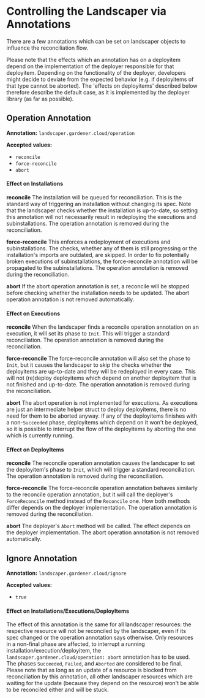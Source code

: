 # Controlling the Landscaper via Annotations

There are a few annotations which can be set on landscaper objects to influence the reconciliation flow.

Please note that the effects which an annotation has on a deployitem depend on the implementation of the deployer responsible for that deployitem. Depending on the functionality of the deployer, developers might decide to deviate from the expected behavior (e.g. if deployitems of that type cannot be aborted). The 'effects on deployitems' described below therefore describe the default case, as it is implemented by the deployer library (as far as possible). 

## Operation Annotation

**Annotation:** `landscaper.gardener.cloud/operation`

**Accepted values:**
  - `reconcile`
  - `force-reconcile`
  - `abort`

#### Effect on Installations

**reconcile**
The installation will be queued for reconciliation. This is the standard way of triggering an installation without changing its spec. Note that the landscaper checks whether the installation is up-to-date, so setting this annotation will not necessarily result in redeploying the executions and subinstallations. 
The operation annotation is removed during the reconciliation.

**force-reconcile**
This enforces a redeployment of executions and subinstallations. The checks, whether any of them is still progressing or the installation's imports are outdated, are skipped.
In order to fix potentially broken executions of subinstallations, the force-reconcile annotation will be propagated to the subinstallations.
The operation annotation is removed during the reconciliation.

**abort**
If the abort operation annotation is set, a reconcile will be stopped before checking whether the installation needs to be updated.
The abort operation annotation is not removed automatically.


#### Effect on Executions

**reconcile**
When the landscaper finds a reconcile operation annotation on an execution, it will set its phase to `Init`. This will trigger a standard reconciliation.
The operation annotation is removed during the reconciliation.

**force-reconcile**
The force-reconcile annotation will also set the phase to `Init`, but it causes the landscaper to skip the checks whether the deployitems are up-to-date and they will be redeployed in every case.
This will not (re)deploy deployitems which depend on another deployitem that is not finished and up-to-date.
The operation annotation is removed during the reconciliation.

**abort**
The abort operation is not implemented for executions. As executions are just an intermediate helper struct to deploy deployitems, there is no need for them to be aborted anyway.
If any of the deployitems finishes with a non-`Succeeded` phase, deployitems which depend on it won't be deployed, so it is possible to interrupt the flow of the deployitems by aborting the one which is currently running.


#### Effect on DeployItems

**reconcile**
The reconcile operation annotation causes the landscaper to set the deployitem's phase to `Init`, which will trigger a standard reconciliation.
The operation annotation is removed during the reconciliation.

**force-reconcile**
The force-reconcile operation annotation behaves similarly to the reconcile operation annotation, but it will call the deployer's `ForceReconcile` method instead of the `Reconcile` one. How both methods differ depends on the deployer implementation.
The operation annotation is removed during the reconciliation.

**abort**
The deployer's `Abort` method will be called. The effect depends on the deployer implementation.
The abort operation annotation is not removed automatically.


## Ignore Annotation

**Annotation:** `landscaper.gardener.cloud/ignore`

**Accepted values:**
  - `true`

#### Effect on Installations/Executions/DeployItems

The effect of this annotation is the same for all landscaper resources: the respective resource will not be reconciled by the landscaper, even if its spec changed or the operation annotation says otherwise. Only resources in a non-final phase are affected, to interrupt a running installation/execution/deployitem, the `landscaper.gardener.cloud/operation: abort` annotation has to be used. The phases `Succeeded`, `Failed`, and `Aborted` are considered to be final.
Please note that as long as an update of a resource is blocked from reconciliation by this annotation, all other landscaper resources which are waiting for the update (because they depend on the resource) won't be able to be reconciled either and will be stuck.
